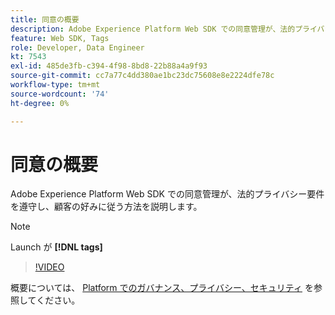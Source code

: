 ```yaml
---
title: 同意の概要
description: Adobe Experience Platform Web SDK での同意管理が、法的プライバシー要件を遵守し、顧客の好みに従う方法を説明します。
feature: Web SDK, Tags
role: Developer, Data Engineer
kt: 7543
exl-id: 485de3fb-c394-4f98-8bd8-22b88a4a9f93
source-git-commit: cc7a77c4dd380ae1bc23dc75608e8e2224dfe78c
workflow-type: tm+mt
source-wordcount: '74'
ht-degree: 0%

---
```


# 同意の概要

Adobe Experience Platform Web SDK での同意管理が、法的プライバシー要件を遵守し、顧客の好みに従う方法を説明します。

>[!NOTE]
>
> Launch が **[!DNL tags]**

>[!VIDEO](https://video.tv.adobe.com/v/332693/?quality=12&learn=on)

概要については、 [Platform でのガバナンス、プライバシー、セキュリティ](https://experienceleague.adobe.com/docs/experience-platform/landing/governance-privacy-security/overview.html?lang=en#consent) を参照してください。
